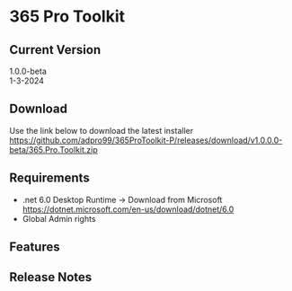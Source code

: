 # 365 Pro Toolkit
## Current Version
1.0.0-beta  
1-3-2024
## Download
Use the link below to download the latest installer  
https://github.com/adpro99/365ProToolkit-P/releases/download/v1.0.0.0-beta/365.Pro.Toolkit.zip
## Requirements
- .net 6.0 Desktop Runtime -> Download from Microsoft https://dotnet.microsoft.com/en-us/download/dotnet/6.0
- Global Admin rights
## Features
## Release Notes
